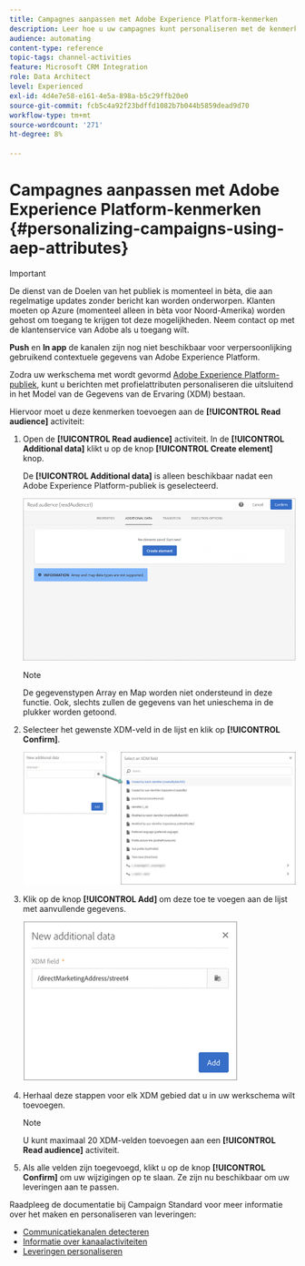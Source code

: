 ```yaml
---
title: Campagnes aanpassen met Adobe Experience Platform-kenmerken
description: Leer hoe u uw campagnes kunt personaliseren met de kenmerken van het Adobe-Platform.
audience: automating
content-type: reference
topic-tags: channel-activities
feature: Microsoft CRM Integration
role: Data Architect
level: Experienced
exl-id: 4d4e7e58-e161-4e5a-898a-b5c29ffb20e0
source-git-commit: fcb5c4a92f23bdffd1082b7b044b5859dead9d70
workflow-type: tm+mt
source-wordcount: '271'
ht-degree: 8%

---
```


# Campagnes aanpassen met Adobe Experience Platform-kenmerken {#personalizing-campaigns-using-aep-attributes}

>[!IMPORTANT]
>
>De dienst van de Doelen van het publiek is momenteel in bèta, die aan regelmatige updates zonder bericht kan worden onderworpen. Klanten moeten op Azure (momenteel alleen in bèta voor Noord-Amerika) worden gehost om toegang te krijgen tot deze mogelijkheden. Neem contact op met de klantenservice van Adobe als u toegang wilt.
>
>**Push** en **In app** de kanalen zijn nog niet beschikbaar voor verpersoonlijking gebruikend contextuele gegevens van Adobe Experience Platform.

Zodra uw werkschema met wordt gevormd [Adobe Experience Platform-publiek](../../integrating/using/aep-about-audience-destinations-service.md), kunt u berichten met profielattributen personaliseren die uitsluitend in het Model van de Gegevens van de Ervaring (XDM) bestaan.

Hiervoor moet u deze kenmerken toevoegen aan de **[!UICONTROL Read audience]** activiteit:

1. Open de **[!UICONTROL Read audience]** activiteit. In de **[!UICONTROL Additional data]** klikt u op de knop **[!UICONTROL Create element]** knop.

   De **[!UICONTROL Additional data]** is alleen beschikbaar nadat een Adobe Experience Platform-publiek is geselecteerd.

   ![](assets/aep_wkf_readaudience_attributes.png)

   >[!NOTE]
   >
   >De gegevenstypen Array en Map worden niet ondersteund in deze functie. Ook, slechts zullen de gegevens van het unieschema in de plukker worden getoond.

1. Selecteer het gewenste XDM-veld in de lijst en klik op **[!UICONTROL Confirm]**.

   ![](assets/aep_wkf_readaudience_perso1.png)

1. Klik op de knop **[!UICONTROL Add]** om deze toe te voegen aan de lijst met aanvullende gegevens.

   ![](assets/aep_wkf_readaudience_perso3.png)

1. Herhaal deze stappen voor elk XDM gebied dat u in uw werkschema wilt toevoegen.

   >[!NOTE]
   >
   >U kunt maximaal 20 XDM-velden toevoegen aan een **[!UICONTROL Read audience]** activiteit.

1. Als alle velden zijn toegevoegd, klikt u op de knop **[!UICONTROL Confirm]** om uw wijzigingen op te slaan. Ze zijn nu beschikbaar om uw leveringen aan te passen.

Raadpleeg de documentatie bij Campaign Standard voor meer informatie over het maken en personaliseren van leveringen:

* [Communicatiekanalen detecteren](../../channels/using/get-started-communication-channels.md)
* [Informatie over kanaalactiviteiten](../../automating/using/about-channel-activities.md)
* [Leveringen personaliseren](../../designing/using/personalization.md)
